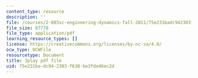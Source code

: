 ```yaml
---
content_type: resource
description: ''
file: /courses/2-003sc-engineering-dynamics-fall-2011/75e231badc942303f638be3fde46ec2d_1xJJu5p3dD0.pdf
file_size: 87778
file_type: application/pdf
learning_resource_types: []
license: https://creativecommons.org/licenses/by-nc-sa/4.0/
ocw_type: OCWFile
resourcetype: Document
title: 3play pdf file
uid: 75e231ba-dc94-2303-f638-be3fde46ec2d
---
```

